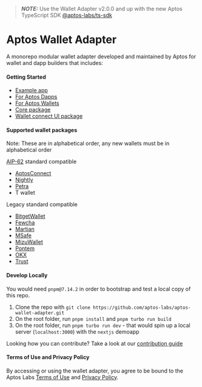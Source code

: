 > **_NOTE:_** Use the Wallet Adapter v2.0.0 and up with the new Aptos TypeScript SDK [@aptos-labs/ts-sdk](https://www.npmjs.com/package/@aptos-labs/ts-sdk)

# Aptos Wallet Adapter

A monorepo modular wallet adapter developed and maintained by Aptos for wallet and dapp builders that includes:

#### Getting Started

- [Example app](https://github.com/aptos-labs/aptos-wallet-adapter/tree/main/apps/nextjs-example)
- [For Aptos Dapps](https://github.com/aptos-labs/aptos-wallet-adapter/tree/main/packages/wallet-adapter-react)
- [For Aptos Wallets](https://github.com/aptos-labs/wallet-adapter-plugin-template)
- [Core package](https://github.com/aptos-labs/aptos-wallet-adapter/tree/main/packages/wallet-adapter-core)
- [Wallet connect UI package](https://github.com/aptos-labs/aptos-wallet-adapter/tree/main/packages/wallet-adapter-ant-design)

#### Supported wallet packages

Note: These are in alphabetical order, any new wallets must be in alphabetical order

[AIP-62](https://github.com/aptos-foundation/AIPs/blob/main/aips/aip-62.md) standard compatible

- [AptosConnect](https://aptosconnect.app/)
- [Nightly](https://chromewebstore.google.com/detail/nightly/fiikommddbeccaoicoejoniammnalkfa)
- [Petra](https://chromewebstore.google.com/detail/petra-aptos-wallet/ejjladinnckdgjemekebdpeokbikhfci?hl=en)
- T wallet

Legacy standard compatible

- [BitgetWallet](https://www.npmjs.com/package/@bitget-wallet/aptos-wallet-adapter)
- [Fewcha](https://www.npmjs.com/package/fewcha-plugin-wallet-adapter)
- [Martian](https://www.npmjs.com/package/@martianwallet/aptos-wallet-adapter)
- [MSafe](https://www.npmjs.com/package/@msafe/aptos-wallet-adapter)
- [MizuWallet](https://www.npmjs.com/package/@mizuwallet-sdk/aptos-wallet-adapter)
- [Pontem](https://www.npmjs.com/package/@pontem/wallet-adapter-plugin)
- [OKX](https://www.npmjs.com/package/@okwallet/aptos-wallet-adapter)
- [Trust](https://www.npmjs.com/package/@trustwallet/aptos-wallet-adapter)

#### Develop Locally

You would need `pnpm@7.14.2` in order to bootstrap and test a local copy of this repo.

1. Clone the repo with `git clone https://github.com/aptos-labs/aptos-wallet-adapter.git`
2. On the root folder, run `pnpm install` and `pnpm turbo run build`
3. On the root folder, run `pnpm turbo run dev` - that would spin up a local server (`localhost:3000`) with the `nextjs` demoapp

Looking how you can contribute? Take a look at our [contribution guide](./CONTRIBUTING.md)

#### Terms of Use and Privacy Policy

By accessing or using the wallet adapter, you agree to be bound to the Aptos Labs [Terms of Use](https://aptoslabs.com/terms) and [Privacy Policy](https://aptoslabs.com/privacy).
